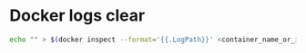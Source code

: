 # Docker logs clear

```sh
echo "" > $(docker inspect --format='{{.LogPath}}' <container_name_or_id>)
```
